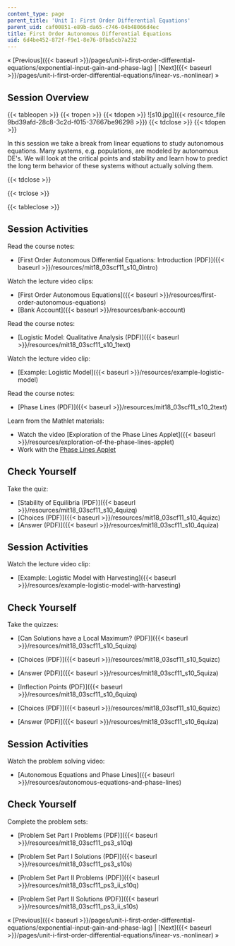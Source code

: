 ```yaml
---
content_type: page
parent_title: 'Unit I: First Order Differential Equations'
parent_uid: caf00851-e89b-da65-c746-04b48066d4ec
title: First Order Autonomous Differential Equations
uid: 6d4be452-872f-f9e1-8e76-8fba5cb7a232
---
```


« [Previous]({{< baseurl >}}/pages/unit-i-first-order-differential-equations/exponential-input-gain-and-phase-lag) | [Next]({{< baseurl >}}/pages/unit-i-first-order-differential-equations/linear-vs.-nonlinear) »

Session Overview
----------------

{{< tableopen >}}
{{< tropen >}}
{{< tdopen >}}
![s10.jpg]({{< resource_file 9bd39afd-28c8-3c2d-f015-37667be96298 >}})
{{< tdclose >}}
{{< tdopen >}}


In this session we take a break from linear equations to study autonomous equations. Many systems, e.g. populations, are modeled by autonomous DE's. We will look at the critical points and stability and learn how to predict the long term behavior of these systems without actually solving them.


{{< tdclose >}}

{{< trclose >}}

{{< tableclose >}}

Session Activities
------------------

Read the course notes:

*   [First Order Autonomous Differential Equations: Introduction (PDF)]({{< baseurl >}}/resources/mit18_03scf11_s10_0intro)

Watch the lecture video clips:

*   [First Order Autonomous Equations]({{< baseurl >}}/resources/first-order-autonomous-equations)
*   [Bank Account]({{< baseurl >}}/resources/bank-account)

Read the course notes:

*   [Logistic Model: Qualitative Analysis (PDF)]({{< baseurl >}}/resources/mit18_03scf11_s10_1text)

Watch the lecture video clip:

*   [Example: Logistic Model]({{< baseurl >}}/resources/example-logistic-model)

Read the course notes:

*   [Phase Lines (PDF)]({{< baseurl >}}/resources/mit18_03scf11_s10_2text)

Learn from the Mathlet materials:

*   Watch the video [Exploration of the Phase Lines Applet]({{< baseurl >}}/resources/exploration-of-the-phase-lines-applet)
*   Work with the [Phase Lines Applet](/ans7870/18/18.03SC/phaseLines.html "Open in a new window.")

Check Yourself
--------------

Take the quiz:

*   [Stability of Equilibria (PDF)]({{< baseurl >}}/resources/mit18_03scf11_s10_4quizq)
*   [Choices (PDF)]({{< baseurl >}}/resources/mit18_03scf11_s10_4quizc)
*   [Answer (PDF)]({{< baseurl >}}/resources/mit18_03scf11_s10_4quiza)

Session Activities
------------------

Watch the lecture video clip:

*   [Example: Logistic Model with Harvesting]({{< baseurl >}}/resources/example-logistic-model-with-harvesting)

Check Yourself
--------------

Take the quizzes:

*   [Can Solutions have a Local Maximum? (PDF)]({{< baseurl >}}/resources/mit18_03scf11_s10_5quizq)
*   [Choices (PDF)]({{< baseurl >}}/resources/mit18_03scf11_s10_5quizc)
*   [Answer (PDF)]({{< baseurl >}}/resources/mit18_03scf11_s10_5quiza)
  
*   [Inflection Points (PDF)]({{< baseurl >}}/resources/mit18_03scf11_s10_6quizq)
*   [Choices (PDF)]({{< baseurl >}}/resources/mit18_03scf11_s10_6quizc)
*   [Answer (PDF)]({{< baseurl >}}/resources/mit18_03scf11_s10_6quiza)

Session Activities
------------------

Watch the problem solving video:

*   [Autonomous Equations and Phase Lines]({{< baseurl >}}/resources/autonomous-equations-and-phase-lines)

Check Yourself
--------------

Complete the problem sets:

*   [Problem Set Part I Problems (PDF)]({{< baseurl >}}/resources/mit18_03scf11_ps3_s10q)
*   [Problem Set Part I Solutions (PDF)]({{< baseurl >}}/resources/mit18_03scf11_ps3_s10s)
  
*   [Problem Set Part II Problems (PDF)]({{< baseurl >}}/resources/mit18_03scf11_ps3_ii_s10q)
*   [Problem Set Part II Solutions (PDF)]({{< baseurl >}}/resources/mit18_03scf11_ps3_ii_s10s)

« [Previous]({{< baseurl >}}/pages/unit-i-first-order-differential-equations/exponential-input-gain-and-phase-lag) | [Next]({{< baseurl >}}/pages/unit-i-first-order-differential-equations/linear-vs.-nonlinear) »